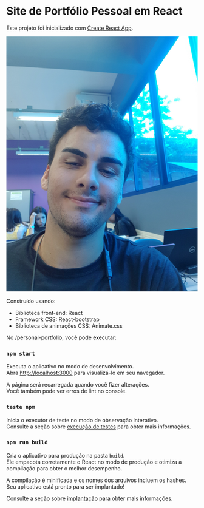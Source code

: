 # Site de Portfólio Pessoal em React

Este projeto foi inicializado com [Create React App](https://github.com/facebook/create-react-app).

<img width="1266" alt="Captura de tela 2022-06-19 às 2 18 18 PM" src="https://github.com/Edi6758/ChallengeMusic_JS/blob/master/img/edi.jpg">

Construído usando:

- Biblioteca front-end: React
- Framework CSS: React-bootstrap
- Biblioteca de animações CSS: Animate.css

No /personal-portfolio, você pode executar:

### `npm start`

Executa o aplicativo no modo de desenvolvimento.\
Abra [http://localhost:3000](http://localhost:3000) para visualizá-lo em seu navegador.

A página será recarregada quando você fizer alterações.\
Você também pode ver erros de lint no console.

### `teste npm`

Inicia o executor de teste no modo de observação interativo.\
Consulte a seção sobre [execução de testes](https://facebook.github.io/create-react-app/docs/running-tests) para obter mais informações.

### `npm run build`

Cria o aplicativo para produção na pasta `build`.\
Ele empacota corretamente o React no modo de produção e otimiza a compilação para obter o melhor desempenho.

A compilação é minificada e os nomes dos arquivos incluem os hashes.\
Seu aplicativo está pronto para ser implantado!

Consulte a seção sobre [implantação](https://facebook.github.io/create-react-app/docs/deployment) para obter mais informações.
